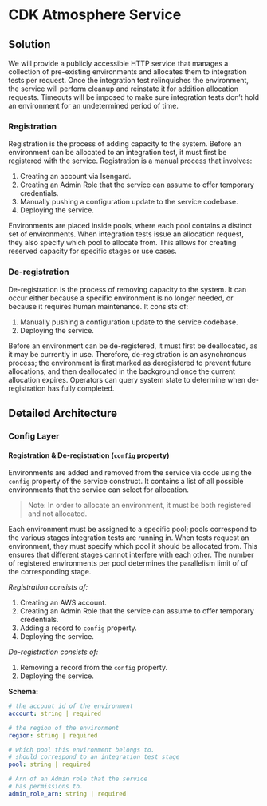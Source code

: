 # CDK Atmosphere Service

## Solution

We will provide a publicly accessible HTTP service that manages a collection of pre-existing environments and allocates them to integration tests per request. Once the integration test relinquishes the environment, the service will perform cleanup and reinstate it for addition allocation requests. Timeouts will be imposed to make sure integration tests don’t hold an environment for an undetermined period of time.

### Registration

Registration is the process of adding capacity to the system. Before an environment can be allocated to an integration test, it must first be registered with the service. Registration is a manual process that involves:

1. Creating an account via Isengard.
2. Creating an Admin Role that the service can assume to offer temporary credentials.
3. Manually pushing a configuration update to the service codebase.
4. Deploying the service.

Environments are placed inside pools, where each pool contains a distinct set of environments. When integration tests issue an allocation request, they also specify which pool to allocate from. This allows for creating reserved capacity for specific stages or use cases.

### De-registration

De-registration is the process of removing capacity to the system. It can occur either because a specific environment is no longer needed, or because it requires human maintenance. It consists of:

1. Manually pushing a configuration update to the service codebase.
2. Deploying the service.

Before an environment can be de-registered, it must first be deallocated, as it may be currently in use. Therefore, de-registration is an asynchronous process; the environment is first marked as deregistered to prevent future allocations, and then deallocated in the background once the current allocation expires. Operators can query system state to determine when de-registration has fully completed.

## Detailed Architecture

### Config Layer

#### Registration & De-registration (`config` property)

Environments are added and removed from the service via code using the `config` property of the service construct. It contains a list of all possible environments that the service can select for allocation.

> Note: In order to allocate an environment, it must be both registered and not allocated.

Each environment must be assigned to a specific pool; pools correspond to the various stages integration tests are running in. When tests request an environment, they must specify which pool it should be allocated from. This ensures that different stages cannot interfere with each other. The number of registered environments per pool determines the parallelism limit of of the corresponding stage.

*Registration consists of:*

1. Creating an AWS account.
2. Creating an Admin Role that the service can assume to offer temporary credentials.
3. Adding a record to `config` property.
4. Deploying the service.

*De-registration consists of:*

1. Removing a record from the `config` property.
2. Deploying the service.

**Schema:**

```yaml
# the account id of the environment
account: string | required

# the region of the environment
region: string | required

# which pool this environment belongs to.
# should correspond to an integration test stage
pool: string | required

# Arn of an Admin role that the service
# has permissions to.
admin_role_arn: string | required
```
